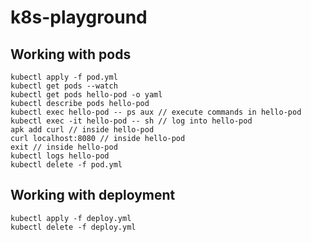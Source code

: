 # k8s-playground

## Working with pods
```
kubectl apply -f pod.yml
kubectl get pods --watch
kubectl get pods hello-pod -o yaml
kubectl describe pods hello-pod
kubectl exec hello-pod -- ps aux // execute commands in hello-pod
kubectl exec -it hello-pod -- sh // log into hello-pod
apk add curl // inside hello-pod
curl localhost:8080 // inside hello-pod
exit // inside hello-pod
kubectl logs hello-pod
kubectl delete -f pod.yml
```
## Working with deployment
```
kubectl apply -f deploy.yml
kubectl delete -f deploy.yml
```